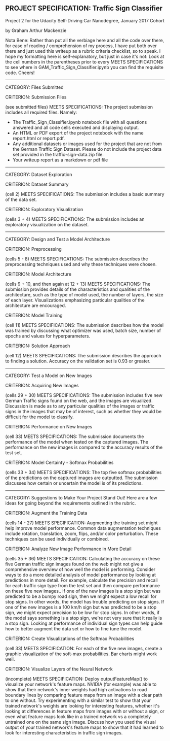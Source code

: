 
## PROJECT SPECIFICATION: Traffic Sign Classifier

Project 2 for the Udacity Self-Driving Car Nanodegree, January 2017 Cohort

by Graham Arthur Mackenzie

Nota Bene: Rather than put all the verbiage here and all the code over there, for ease of reading / comprehension of my process, I have put both over there and just used this writeup as a rubric criteria checklist, so to speak. I hope my formatting here is self-explanatory, but just in case it's not: Look at the cell numbers in the parentheses prior to every MEETS SPECIFICATIONS to see where in GAM_Traffic_Sign_Classifier.ipynb you can find the requisite code. Cheers!

- - -

CATEGORY: Files Submitted

CRITERION: Submission Files

(see submitted files) MEETS SPECIFICATIONS: The project submission includes all required files. Namely: 
- The Traffic_Sign_Classifier.ipynb notebook file with all questions answered and all code cells executed and displaying output.
- An HTML or PDF export of the project notebook with the name report.html or report.pdf.
- Any additional datasets or images used for the project that are not from the German Traffic Sign Dataset. Please do not include the project data set provided in the traffic-sign-data.zip file.
- Your writeup report as a markdown or pdf file

- - - 

CATEGORY: Dataset Exploration

CRITERION: Dataset Summary 

(cell 2) MEETS SPECIFICATIONS: The submission includes a basic summary of the data set.

CRITERION: Exploratory Visualization

(cells 3 + 4) MEETS SPECIFICATIONS: The submission includes an exploratory visualization on the dataset.

- - -

CATEGORY: Design and Test a Model Architecture

CRITERION: Preprocessing

(cells 5 - 8) MEETS SPECIFICATIONS: The submission describes the preprocessing techniques used and why these techniques were chosen.

CRITERION: Model Architecture

(cells 9 + 10, and then again at 12 + 13) MEETS SPECIFICATIONS: The submission provides details of the characteristics and qualities of the architecture, such as the type of model used, the number of layers, the size of each layer. Visualizations emphasizing particular qualities of the architecture are encouraged.  

CRITERION: Model Training

(cell 11) MEETS SPECIFICATIONS: The submission describes how the model was trained by discussing what optimizer was used, batch size, number of epochs and values for hyperparameters.

CRITERION: Solution Approach

(cell 12) MEETS SPECIFICATIONS: The submission describes the approach to finding a solution. Accuracy on the validation set is 0.93 or greater.

- - -

CATEGORY: Test a Model on New Images

CRITERION: Acquiring New Images

(cells 29 + 30) MEETS SPECIFICATIONS: The submission includes five new German Traffic signs found on the web, and the images are visualized. Discussion is made as to any particular qualities of the images or traffic signs in the images that may be of interest, such as whether they would be difficult for the model to classify.

CRITERION: Performance on New Images

(cell 33) MEETS SPECIFICATIONS: The submission documents the performance of the model when tested on the captured images. The performance on the new images is compared to the accuracy results of the test set.

CRITERION: Model Certainty - Softmax Probabilities

(cells 33 + 34) MEETS SPECIFICATIONS: The top five softmax probabilities of the predictions on the captured images are outputted. The submission discusses how certain or uncertain the model is of its predictions.

- - -

CATEGORY: Suggestions to Make Your Project Stand Out! Here are a few ideas for going beyond the requirements outlined in the rubric.

CRITERION: Augment the Training Data

(cells 14 - 27) MEETS SPECIFICATION: Augmenting the training set might help improve model performance. Common data augmentation techniques include rotation, translation, zoom, flips, and/or color perturbation. These techniques can be used individually or combined.

CRITERION: Analyze New Image Performance in More Detail

(cells 35 + 36) MEETS SPECIFICATION: Calculating the accuracy on these five German traffic sign images found on the web might not give a comprehensive overview of how well the model is performing. Consider ways to do a more detailed analysis of model performance by looking at predictions in more detail. For example, calculate the precision and recall for each traffic sign type from the test set and then compare performance on these five new images..
	If one of the new images is a stop sign but was predicted to be a bumpy road sign, then we might expect a low recall for stop signs. In other words, the model has trouble predicting on stop signs. If one of the new images is a 100 km/h sign but was predicted to be a stop sign, we might expect precision to be low for stop signs. In other words, if the model says something is a stop sign, we're not very sure that it really is a stop sign.
	Looking at performance of individual sign types can help guide how to better augment the data set or how to fine tune the model.

CRITERION: Create Visualizations of the Softmax Probabilities

(cell 33) MEETS SPECIFICATION: For each of the five new images, create a graphic visualization of the soft-max probabilities. Bar charts might work well.

CRITERION: Visualize Layers of the Neural Network

(incomplete) MEETS SPECIFICATION: Deploy outputFeatureMap() to visualize your network's feature maps.
	NVIDIA (for example) was able to show that their network's inner weights had high activations to road boundary lines by comparing feature maps from an image with a clear path to one without. Try experimenting with a similar test to show that your trained network's weights are looking for interesting features, whether it's looking at differences in feature maps from images with or without a sign, or even what feature maps look like in a trained network vs a completely untrained one on the same sign image.
	Discuss how you used the visual output of your trained network's feature maps to show that it had learned to look for interesting characteristics in traffic sign images. 
